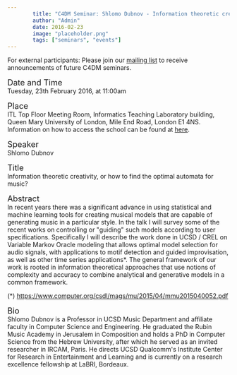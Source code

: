 ```yaml
---
        title: "C4DM Seminar: Shlomo Dubnov - Information theoretic creativity, or how to find the optimal automata for music?"
        author: "Admin"
        date: 2016-02-23
        image: "placeholder.png"
        tags: ["seminars", "events"]
---
```


<p>For external participants: Please join our <a href="/seminars.html">mailing list</a> to receive announcements of future C4DM seminars.</p>


<span style="font-size: 130%;">Date and Time</span></br>
Tuesday, 23th February 2016, at 11:00am

<span style="font-size: 130%;">Place</span></br>
ITL Top Floor Meeting Room, Informatics Teaching Laboratory building, Queen Mary University of London, Mile End Road, London E1 4NS. Information on how to access the school can be found at <a href="http://www.eecs.qmul.ac.uk/contact-us/">here</a>.

<span style="font-size: 130%;">Speaker</span></br>
Shlomo Dubnov

<span style="font-size: 130%;">Title</span></br>
Information theoretic creativity, or how to find the optimal automata for music?

<span style="font-size: 130%;">Abstract</span></br>
In recent years there was a significant advance in using statistical and machine learning tools for creating musical models that are capable of generating music in a particular style. In the talk I will survey some of the recent works on controlling or "guiding" such models according to user specifications. Specifically I will describe the work done in UCSD / CREL on Variable Markov Oracle modeling that allows optimal model selection for audio signals, with applications to motif detection and guided improvisation, as well as other time series applications*. The general framework of our work is rooted in information theoretical approaches that use notions of complexity and accuracy to combine analytical and generative models in a common framework.

(*) https://www.computer.org/csdl/mags/mu/2015/04/mmu2015040052.pdf

<span style="font-size: 130%;">Bio</span></br>
Shlomo Dubnov is a Professor in UCSD Music Department and affiliate faculty in Computer Science and Engineering. He graduated the Rubin Music Academy in Jerusalem in Composition and holds a PhD in Computer Science from the Hebrew University, after which he served as an invited researcher in IRCAM, Paris. He directs UCSD Qualcomm's Institute Center for Research in Entertainment and Learning and is currently on a research excellence fellowship at LaBRI, Bordeaux.

